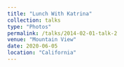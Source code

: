 ```yaml
---
title: "Lunch With Katrina"
collection: talks
type: "Photos"
permalink: /talks/2014-02-01-talk-2
venue: "Mountain View"
date: 2020-06-05
location: "California"
---
```




